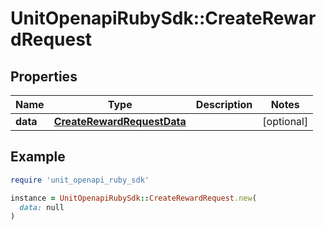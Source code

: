 # UnitOpenapiRubySdk::CreateRewardRequest

## Properties

| Name | Type | Description | Notes |
| ---- | ---- | ----------- | ----- |
| **data** | [**CreateRewardRequestData**](CreateRewardRequestData.md) |  | [optional] |

## Example

```ruby
require 'unit_openapi_ruby_sdk'

instance = UnitOpenapiRubySdk::CreateRewardRequest.new(
  data: null
)
```

